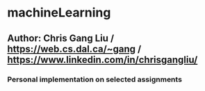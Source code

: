 # machineLearning
## Author: Chris Gang Liu / https://web.cs.dal.ca/~gang / https://www.linkedin.com/in/chrisgangliu/
### Personal implementation on selected assignments
